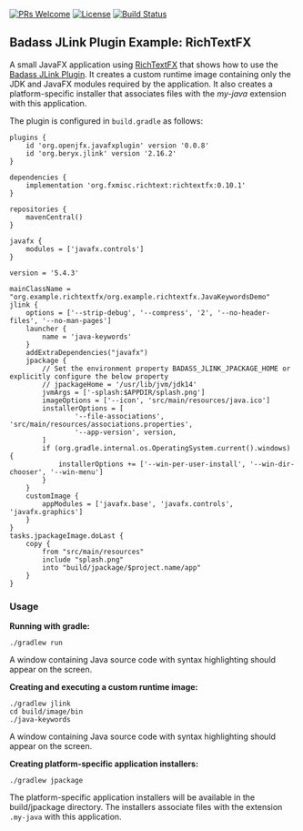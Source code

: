 [![PRs Welcome](https://img.shields.io/badge/PRs-welcome-brightgreen.svg?style=flat-square)](http://makeapullrequest.com)
[![License](https://img.shields.io/badge/License-Apache%202.0-blue.svg)](https://github.com/beryx-gist/badass-jlink-example-richtextfx/blob/master/LICENSE)
[![Build Status](https://img.shields.io/travis/beryx-gist/badass-jlink-example-richtextfx/master.svg?label=Build)](https://travis-ci.org/beryx-gist/badass-jlink-example-richtextfx)

## Badass JLink Plugin Example: RichTextFX ##

A small JavaFX application using [RichTextFX](https://github.com/FXMisc/RichTextFX) that shows how to use the [Badass JLink Plugin](https://github.com/beryx/badass-jlink-plugin).
It creates a custom runtime image containing only the JDK and JavaFX modules required by the application.
It also creates a platform-specific installer that associates files with the _my-java_ extension with this application.

The plugin is configured in `build.gradle` as follows:

```
plugins {
    id 'org.openjfx.javafxplugin' version '0.0.8'
    id 'org.beryx.jlink' version '2.16.2'
}

dependencies {
    implementation 'org.fxmisc.richtext:richtextfx:0.10.1'
}

repositories {
    mavenCentral()
}

javafx {
    modules = ['javafx.controls']
}

version = '5.4.3'

mainClassName = "org.example.richtextfx/org.example.richtextfx.JavaKeywordsDemo"
jlink {
    options = ['--strip-debug', '--compress', '2', '--no-header-files', '--no-man-pages']
    launcher {
        name = 'java-keywords'
    }
    addExtraDependencies("javafx")
    jpackage {
        // Set the environment property BADASS_JLINK_JPACKAGE_HOME or explicitly configure the below property
        // jpackageHome = '/usr/lib/jvm/jdk14'
        jvmArgs = ['-splash:$APPDIR/splash.png']
        imageOptions = ['--icon', 'src/main/resources/java.ico']
        installerOptions = [
                '--file-associations', 'src/main/resources/associations.properties',
                '--app-version', version,
        ]
        if (org.gradle.internal.os.OperatingSystem.current().windows) {
            installerOptions += ['--win-per-user-install', '--win-dir-chooser', '--win-menu']
        }
    }
    customImage {
        appModules = ['javafx.base', 'javafx.controls', 'javafx.graphics']
    }
}
tasks.jpackageImage.doLast {
    copy {
        from "src/main/resources"
        include "splash.png"
        into "build/jpackage/$project.name/app"
    }
}
```

### Usage
**Running with gradle:**
```
./gradlew run
```

A window containing Java source code with syntax highlighting should appear on the screen.


**Creating and executing a custom runtime image:**
```
./gradlew jlink
cd build/image/bin
./java-keywords
```

A window containing Java source code with syntax highlighting should appear on the screen.


**Creating platform-specific application installers:**
```
./gradlew jpackage
```

The platform-specific application installers will be available in the build/jpackage directory.
The installers associate files with the extension `.my-java` with this application.
